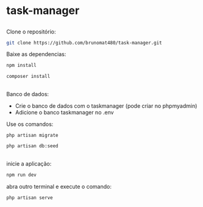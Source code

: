 # task-manager

##

####

Clone o repositório:
```bash
git clone https://github.com/brunomat480/task-manager.git
```

Baixe as dependencias:
```bash
npm install
```
```bash
composer install
```
##

####
Banco de dados:

- Crie o banco de dados com o taskmanager (pode criar no phpmyadmin)
- Adicione o banco taskmanager no .env

Use os comandos:
```bash
php artisan migrate
```
```bash
php artisan db:seed
```
##

####
inicie a aplicação:
```bash
npm run dev
```
abra outro terminal e execute o comando:
```bash
php artisan serve
```
##
